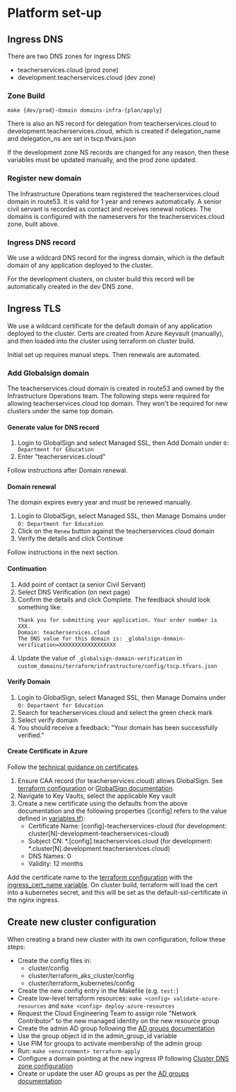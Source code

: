 # Platform set-up

## Ingress DNS

There are two DNS zones for ingress DNS:

- teacherservices.cloud (prod zone)
- development.teacherservices.cloud (dev zone)

### Zone Build

```
make {dev/prod}-domain domains-infra-{plan/apply}
```

There is also an NS record for delegation from teacherservices.cloud to development.teacherservices.cloud,
which is created if delegation_name and delegation_ns are set in tscp.tfvars.json

If the development zone NS records are changed for any reason, then these variables must be updated manually,
and the prod zone updated.

### Register new domain
The Infrastructure Operations team registered the teacherservices.cloud domain in route53. It is valid for 1 year and renews automatically. A senior civil servant is recorded as contact and receives renewal notices. The domains is configured with the nameservers for the teacherservices.cloud zone, built above.

### Ingress DNS record

We use a wildcard DNS record for the ingress domain, which is the default domain of any application deployed to the cluster.

For the development clusters, on cluster build this record will be automatically created in the dev DNS zone.

## Ingress TLS

We use a wildcard certificate for the default domain of any application deployed to the cluster. Certs are created from Azure Keyvault (manually), and then loaded into the cluster using terraform on cluster build.

Initial set up requires manual steps. Then renewals are automated.

### Add Globalsign domain
The teacherservices.cloud domain is created in route53 and owned by the Infrastructure Operations team. The following steps were required for allowing teacherservices.cloud top domain. They won't be required for new clusters under the same top domain.

#### Generate value for DNS record

1. Login to GlobalSign and select Managed SSL, then Add Domain under `O: Department for Education`
1. Enter "teacherservices.cloud"

Follow instructions after Domain renewal.

#### Domain renewal
The domain expires every year and must be renewed manually.

1. Login to GlobalSign, select Managed SSL, then Manage Domains under `O: Department for Education`
1. Click on the `Renew` button against the teacherservices.cloud domain
1. Verify the details and click Continue

Follow instructions in the next section.

#### Continuation
1. Add point of contact (a senior Civil Servant)
1. Select DNS Verification (on next page)
1. Confirm the details and click Complete. The feedback should look something like:
    ```
    Thank you for submitting your application. Your order number is XXX.
    Domain: teacherservices.cloud
    The DNS value for this domain is: _globalsign-domain-verification=XXXXXXXXXXXXXXXXXX
    ```
1. Update the value of `_globalsign-domain-verification` in `custom_domains/terraform/infrastructure/config/tscp.tfvars.json`

#### Verify Domain
1. Login to GlobalSign, select Managed SSL, then Manage Domains under `O: Department for Education`
1. Search for teacherservices.cloud and select the green check mark
1. Select verify domain
1. You should receive a feedback: "Your domain has been successfully verified."

#### Create Certificate in Azure
Follow the [technical guidance on certificates](https://technical-guidance.education.gov.uk/infrastructure/security/ssl-certificates/#automatic-via-key-vault
).

1. Ensure CAA record (for teacherservices.cloud) allows GlobalSign. See [terraform configuration](https://github.com/DFE-Digital/terraform-modules/blob/main/dns/zones/resources.tf) or [GlobalSign documentation](https://support.globalsign.com/ssl/general-ssl/how-add-dns-caa-record-dns-zone-file).
1. Navigate to Key Vaults, select the applicable Key vault
1. Create a new certificate using the defaults from the above documentation and the following properties ([config] refers to the value defined in [variables.tf](cluster/terraform_kubernetes/variables.tf)):
    - Certificate Name: [config]-teacherservices-cloud (for development: cluster[N]-development-teacherservices-cloud)
    - Subject CN: *.[config].teacherservices.cloud (for development: *.cluster[N].development.teacherservices.cloud)
    - DNS Names: 0
    - Validity: 12 months

Add the certificate name to the [terraform configuration](https://github.com/DFE-Digital/teacher-services-cloud/blob/main/cluster/terraform_kubernetes/config/test.tfvars.json#L20) with the [ingress_cert_name variable](https://github.com/DFE-Digital/teacher-services-cloud/blob/main/cluster/terraform_kubernetes/variables.tf#L22). On cluster build, terraform will load the cert into a kubernetes secret,
and this will be set as the default-ssl-certificate in the nginx ingress.

## Create new cluster configuration
When creating a brand new cluster with its own configuration, follow these steps:
- Create the config files in:
    - cluster/config
    - cluster/terraform_aks_cluster/config
    - cluster/terraform_kubernetes/config
- Create the new config entry in the Makefile (e.g. `test:`)
- Create low-level terraform resources: `make <config> validate-azure-resources` and `make <config> deploy-azure-resources`
- Request the Cloud Engineering Team to assign role "Network Contributor" to the new managed identity on the new resource group
- Create the admin AD group following the [AD groups documentation](https://educationgovuk.sharepoint.com/sites/teacher-services-infrastructure/SitePages/AKS%20AD%20groups.aspx)
- Use the group object id in the admin_group_id variable
- Use PIM for groups to activate membership of the admin group
- Run: `make <environment> terraform-apply`
- Configure a domain pointing at the new ingress IP following [Cluster DNS zone configuration](#cluster-dns-zone-configuration)
- Create or update the user AD groups as per the [AD groups documentation](https://educationgovuk.sharepoint.com/sites/teacher-services-infrastructure/SitePages/AKS%20AD%20groups.aspx)
